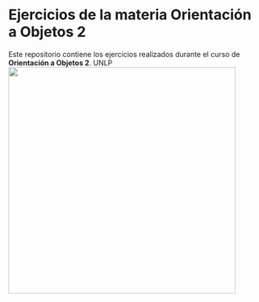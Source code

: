 # Ejercicios de la materia Orientación a Objetos 2 

Este repositorio contiene los ejercicios realizados durante el curso de **Orientación a Objetos 2**. UNLP 
<img src="https://github.com/user-attachments/assets/cc029344-682b-4c98-8b26-333df48d96ca" width="450"/>

